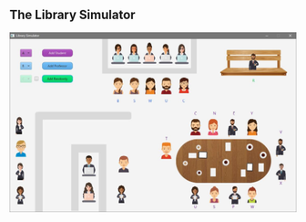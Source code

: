 ## The Library Simulator 

![alt text](https://github.com/Younes-Charfaoui/Library-Simulator/blob/master/src/res/Images/Things/Library.JPG)

